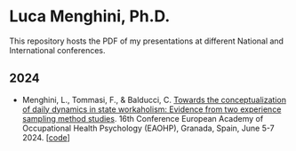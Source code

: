 # Luca Menghini, Ph.D.
This repository hosts the PDF of my presentations at different National and International conferences. 

## 2024

- Menghini, L., Tommasi, F., & Balducci, C. [Towards the conceptualization of daily dynamics in state workaholism: Evidence from two experience sampling method studies](https://luca-menghini.github.io/presentations/2024/EAOHP24/EAOHP2024.pdf). 16th Conference European Academy of Occupational Health Psychology (EAOHP), Granada, Spain, June 5-7 2024. [[code](https://luca-menghini.github.io/presentations/2024/EAOHP24/EAOHP2024.Rmd)]
